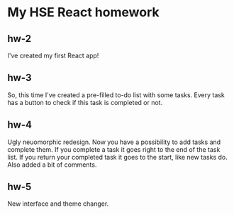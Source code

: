 # My HSE React homework

## hw-2
I've created my first React app!

## hw-3
So, this time I've created a pre-filled to-do list with some tasks. Every task has a button to check if this task is completed or not.

## hw-4
Ugly neuomorphic redesign. Now you have a possibility to add tasks and complete them. If you complete a task it goes right to the end of the task list. If you return your completed task it goes to the start, like new tasks do. Also added a bit of comments.

## hw-5
New interface and theme changer.
